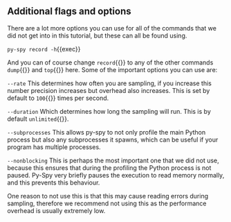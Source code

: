 ## Additional flags and options
There are a lot more options you can use for all of the commands that we did not get into in this tutorial, but these can all be found using.

`py-spy record -h`{{exec}}

And you can of course change `record`{{}} to any of the other commands `dump`{{}} and `top`{{}} here.
Some of the important options you can use are:

`--rate` 
This determines how often you are sampling, if you increase this number precision increases but overhead also increases. This is set by default to `100`{{}} times per second.

`--duration`
Which determines how long the sampling will run. This is by default `unlimited`{{}}.

`--subprocesses`
This allows py-spy to not only profile the main Python process but also any subprocesses it spawns, which can be useful if your program has multiple processes.

`--nonblocking`
This is perhaps the most important one that we did not use, because this ensures that during the profiling the Python process is not paused. Py-Spy very briefly pauses the execution to read memory normally, and this prevents this behaviour.

One reason to not use this is that this may cause reading errors during sampling, therefore we recommend not using this as the performance overhead is usually extremely low. 
